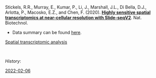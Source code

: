 Stickels, R.R., Murray, E., Kumar, P., Li, J., Marshall, J.L., Di Bella, D.J., Arlotta, P., Macosko, E.Z., and Chen, F. (2020). [**Highly sensitive spatial transcriptomics at near-cellular resolution with Slide-seqV2**](https://doi.org/10.1038/s41587-020-0739-1). Nat. Biotechnol.


- Data summary can be found [here](https://singlecell.broadinstitute.org/single_cell/study/SCP815/sensitive-spatial-genome-wide-expression-profiling-at-cellular-resolution#study-visualize).


[Spatial transcriptomic analysis](https://jlduan.github.io/Replica/s41587-020-0739-1/notebooks/analyze_spatial.html)


<br>


*History*:


[2022-02-06](https://jlduan.github.io/Replica/s41586-021-04267-8/notebooks/analyze_spatial_2021-02-06.html)

